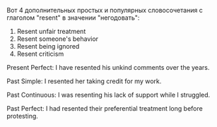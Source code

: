 Вот 4 дополнительных простых и популярных словосочетания с глаголом "resent" в значении "негодовать":

1. Resent unfair treatment
2. Resent someone's behavior
3. Resent being ignored
4. Resent criticism  



Present Perfect: 
I have resented his unkind comments over the years.

Past Simple:
I resented her taking credit for my work.  

Past Continuous: 
I was resenting his lack of support while I struggled.

Past Perfect:
I had resented their preferential treatment long before protesting.
